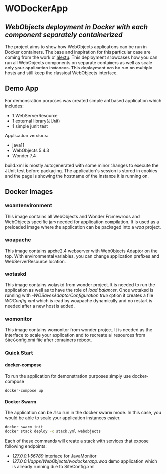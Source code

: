 # WODockerApp
## _WebObjects deployment in Docker with each component separately containerized_

The project aims to show how WebObjects applications can be run in Docker containers. The base and inspiration for this particular case are coming from the work of [alextu](https://github.com/alextu/wodocker). This deployment showcases how you can run all WebObjects components 
on separate containers as well as scale only your application instances. This deployment can be run on multiple hosts and still keep the classical WebObjects interface.

## Demo App
For demonsration porposes was created simple ant based application which includes:
 - 1 WebServerResource
 - 1 external library(JUnit)
 - 1 simple junit test

Application versions:
 - java11
 - WebObjects 5.4.3
 - Wonder 7.4

build.xml is mostly autogenerated with some minor changes to execute the JUnit test before packaging. 
The application's session is stored in cookies and the page is showing the hostname of the instance it is running on.

## Docker Images 

### woantenvironment
This image contains all WebObjects and Wonder Framewrods and WebObjects specific jars needed for application compilation. It is used as a preloaded image where the application can be packaged into a _woa_ project. 

### woapache
This image contains apche2.4 webserver with WebObjects Adaptor on the top. With environmental variables, you can change application prefixes and WebServerResource location.

### wotaskd
This image contains wotaskd from wonder project. It is needed to run the application as well as to have the role of _load balancer_. Once wotaksd is running with _-WOSavesAdaptorConfiguration true_ option it creates a file _WOConfig.xml_ which is read by woapache dynamically and no restart is needed after a new host is added. 

### womonitor
This image contains womonitor from wonder project. It is needed as the interface to scale your application and to recreate all resources from SiteConfig.xml file after containers reboot. 

### Quick Start
#### docker-compose
To run the application for demonstration purposes simply use docker-compose
```sh
docker-compose up
```
#### Docker Swarm
The application can be also run in the docker swarm mode. In this case, you would be able to scale your application instances easier. 
```sh
docker swarm init
docker stack deploy -c stack.yml webobjects
```
Each of these commands will create a stack with services that expose following endpoints:
 - _127.0.0.1:56789_ interface for JavaMonitor
 - _127.0.0.1/apps/WebObjects/wodockerapp.woa_ demo application which is already running due to SiteConfig.xml
